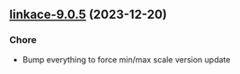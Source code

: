 

## [linkace-9.0.5](https://github.com/truecharts/charts/compare/linkace-9.0.4...linkace-9.0.5) (2023-12-20)

### Chore

- Bump everything to force min/max scale version update
  
  